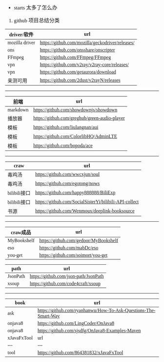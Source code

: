 <span  style="font-family: Simsun,serif; font-size: 17px; ">

- starts 太多了怎么办

1. github 项目总结分类

driver/软件 | url
---|---
mozilla driver | https://github.com/mozilla/geckodriver/releases/
ons | https://github.com/onsshare/onscripter
FFmpeg | https://github.com/FFmpeg/FFmpeg
vpn | https://github.com/v2ray/v2ray-core/releases/
vpn | https://github.com/getaurora/download
亲测可用 | https://github.com/2dust/v2rayN/releases

---

前端 | url
---|---
markdown | https://github.com/showdownjs/showdown
播放器 | https://github.com/greghub/green-audio-player
模板 | https://github.com/liulangnan/aui
模板 | https://github.com/ColorlibHQ/AdminLTE
模板 | https://github.com/bopoda/ace

---

craw | url
---|---
毒鸡汤 | https://github.com/wwcxjun/soul
毒鸡汤 | https://github.com/egotong/nows
bilibili接口 | https://github.com/happy888888/BiliExp
bilibili接口 | https://github.com/SocialSisterYi/bilibili-API-collect
书源 | https://github.com/Wenmoux/deeplink-booksource

---

craw成品 | url
---|---
MyBookshelf | https://github.com/gedoor/MyBookshelf
eso | https://github.com/mabDc/eso
you-get | https://github.com/soimort/you-get

path | url
---|---
JsonPath | https://github.com/json-path/JsonPath
xsoup | https://github.com/code4craft/xsoup

---

book | url
---|---
ask | https://github.com/ryanhanwu/How-To-Ask-Questions-The-Smart-Way
onjava8 | https://github.com/LingCoder/OnJava8
onjava8 | https://github.com/sjsdfg/OnJava8-Examples-Maven
xJavaFxTool | url
---|---
tool | https://github.com/864381832/xJavaFxTool

</span>